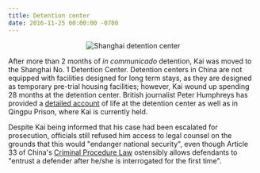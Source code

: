 ```yaml
---
title: Detention center
date: 2016-11-25 00:00:00 -0700
---
```


<p align="center">
	<img src="https://static.seattletimes.com/wp-content/uploads/2017/08/109008293f0f4d908fd93ec0a9211cd8-780x556.jpg" alt="Shanghai detention center"/>
</p>

After more than 2 months of *in communicado* detention, Kai was moved to the Shanghai No. 1 Detention Center. Detention centers in China are not equipped with facilities designed for long term stays, as they are designed as temporary pre-trial housing facilities; however, Kai wound up spending 28 months at the detention center. British journalist Peter Humphreys has provided a [detailed account](https://www.ft.com/content/db8b9e36-1119-11e8-940e-08320fc2a277) of life at the detention center as well as in Qingpu Prison, where Kai is currently held.

Despite Kai being informed that his case had been escalated for prosecution, officials still refused him access to legal counsel on the grounds that this would "endanger national security", even though Article 33 of China's [Criminal Procedure Law](https://www.cecc.gov/resources/legal-provisions/criminal-procedure-law-of-the-peoples-republic-of-china) ostensibly allows defendants to "entrust a defender after he/she is interrogated for the first time". 
